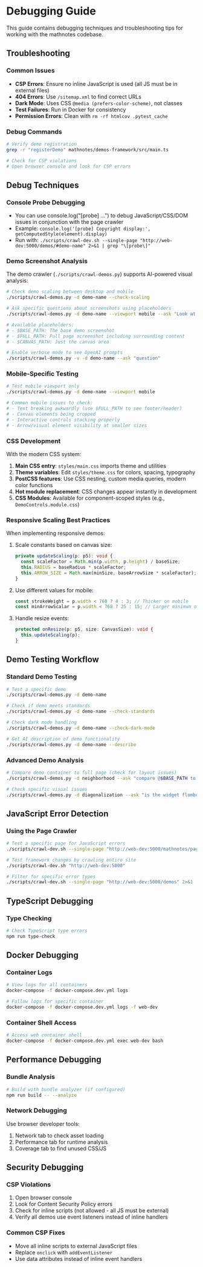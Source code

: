 # Debugging Guide

This guide contains debugging techniques and troubleshooting tips for working with the mathnotes codebase.

## Troubleshooting

### Common Issues
- **CSP Errors**: Ensure no inline JavaScript is used (all JS must be in external files)
- **404 Errors**: Use `/sitemap.xml` to find correct URLs
- **Dark Mode**: Uses CSS `@media (prefers-color-scheme)`, not classes
- **Test Failures**: Run in Docker for consistency
- **Permission Errors**: Clean with `rm -rf htmlcov .pytest_cache`

### Debug Commands
```bash
# Verify demo registration
grep -r "registerDemo" mathnotes/demos-framework/src/main.ts

# Check for CSP violations
# Open browser console and look for CSP errors
```

## Debug Techniques

### Console Probe Debugging
- You can use console.log("[probe] ...") to debug JavaScript/CSS/DOM issues in conjunction with the page crawler
- Example: `console.log('[probe] Copyright display:', getComputedStyle(element).display)`
- Run with: `./scripts/crawl-dev.sh --single-page "http://web-dev:5000/demos/#demo-name" 2>&1 | grep "\[probe\]"`

### Demo Screenshot Analysis
The demo crawler (`./scripts/crawl-demos.py`) supports AI-powered visual analysis:

```bash
# Check demo scaling between desktop and mobile
./scripts/crawl-demos.py -d demo-name --check-scaling

# Ask specific questions about screenshots using placeholders
./scripts/crawl-demos.py -d demo-name --viewport mobile --ask "Look at $FULL_PATH. Is the footer readable?"

# Available placeholders:
# - $BASE_PATH: The base demo screenshot
# - $FULL_PATH: Full page screenshot including surrounding content
# - $CANVAS_PATH: Just the canvas area

# Enable verbose mode to see OpenAI prompts
./scripts/crawl-demos.py -v -d demo-name --ask "question"
```

### Mobile-Specific Testing
```bash
# Test mobile viewport only
./scripts/crawl-demos.py -d demo-name --viewport mobile

# Common mobile issues to check:
# - Text breaking awkwardly (use $FULL_PATH to see footer/header)
# - Canvas elements being cropped
# - Interactive controls stacking properly
# - Arrow/visual element visibility at smaller sizes
```

### CSS Development
With the modern CSS system:
1. **Main CSS entry**: `styles/main.css` imports theme and utilities
2. **Theme variables**: Edit `styles/theme.css` for colors, spacing, typography
3. **PostCSS features**: Use CSS nesting, custom media queries, modern color functions
4. **Hot module replacement**: CSS changes appear instantly in development
5. **CSS Modules**: Available for component-scoped styles (e.g., `DemoControls.module.css`)

### Responsive Scaling Best Practices
When implementing responsive demos:
1. Scale constants based on canvas size:
   ```typescript
   private updateScaling(p: p5): void {
     const scaleFactor = Math.min(p.width, p.height) / baseSize;
     this.RADIUS = baseRadius * scaleFactor;
     this.ARROW_SIZE = Math.max(minSize, baseArrowSize * scaleFactor);
   }
   ```

2. Use different values for mobile:
   ```typescript
   const strokeWeight = p.width < 768 ? 4 : 3; // Thicker on mobile
   const minArrowScalar = p.width < 768 ? 25 : 15; // Larger minimum on mobile
   ```

3. Handle resize events:
   ```typescript
   protected onResize(p: p5, size: CanvasSize): void {
     this.updateScaling(p);
   }
   ```

## Demo Testing Workflow

### Standard Demo Testing
```bash
# Test a specific demo
./scripts/crawl-demos.py -d demo-name

# Check if demo meets standards
./scripts/crawl-demos.py -d demo-name --check-standards

# Check dark mode handling
./scripts/crawl-demos.py -d demo-name --check-dark-mode

# Get AI description of demo functionality
./scripts/crawl-demos.py -d demo-name --describe
```

### Advanced Demo Analysis
```bash
# Compare demo container to full page (check for layout issues)
./scripts/crawl-demos.py -d neighborhood --ask "compare @$BASE_PATH to @$FULL_PATH. is the demo area visible in the full page?"

# Check specific visual issues
./scripts/crawl-demos.py -d diagonalization --ask "is the widget flombulating properly in @$BASE_PATH?"
```

## JavaScript Error Detection

### Using the Page Crawler
```bash
# Test a specific page for JavaScript errors
./scripts/crawl-dev.sh --single-page "http://web-dev:5000/mathnotes/page-slug"

# Test framework changes by crawling entire site
./scripts/crawl-dev.sh "http://web-dev:5000"

# Filter for specific error types
./scripts/crawl-dev.sh --single-page "http://web-dev:5000/demos" 2>&1 | grep -E "ERROR|error|Error|failed|Failed"
```

## TypeScript Debugging

### Type Checking
```bash
# Check TypeScript type errors
npm run type-check
```

## Docker Debugging

### Container Logs
```bash
# View logs for all containers
docker-compose -f docker-compose.dev.yml logs

# Follow logs for specific container
docker-compose -f docker-compose.dev.yml logs -f web-dev

```

### Container Shell Access
```bash
# Access web container shell
docker-compose -f docker-compose.dev.yml exec web-dev bash
```

## Performance Debugging

### Bundle Analysis
```bash
# Build with bundle analyzer (if configured)
npm run build -- --analyze
```

### Network Debugging
Use browser developer tools:
1. Network tab to check asset loading
2. Performance tab for runtime analysis
3. Coverage tab to find unused CSS/JS

## Security Debugging

### CSP Violations
1. Open browser console
2. Look for Content Security Policy errors
3. Check for inline scripts (not allowed - all JS must be external)
4. Verify all demos use event listeners instead of inline handlers

### Common CSP Fixes
- Move all inline scripts to external JavaScript files
- Replace `onclick` with `addEventListener`
- Use data attributes instead of inline event handlers
